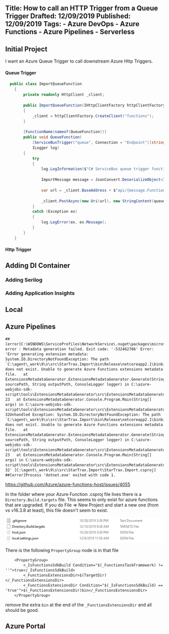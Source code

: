 Title: How to call an HTTP Trigger from a Queue Trigger
Drafted: 12/09/2019
Published: 12/09/2019
Tags:
    - Azure DevOps
    - Azure Functions
    - Azure Pipelines
    - Serverless
---

## Initial Project
I want an Azure Queue Trigger to call downstream Azure Http Triggers.

#### Queue Trigger
```csharp
  public class ImportQueueFunction
    {
        private readonly HttpClient _client;

        public ImportQueueFunction(IHttpClientFactory httpClientFactory)
        {
            _client = httpClientFactory.CreateClient("functions");
        }

        [FunctionName(nameof(QueueFunction))]
        public void QueueFunction(
            [ServiceBusTrigger("queue", Connection = "Endpoint")]string queueMessage,
            ILogger log)
        {
            try
            {
                log.LogInformation($"C# ServiceBus queue trigger function processed message: {queueMessage}");

                ImportMessage message = JsonConvert.DeserializeObject<ImportMessage>(queueMessage);

                var url = _client.BaseAddress + $"api/{message.FunctionType}";

                _client.PostAsync(new Uri(url), new StringContent(queueMessage));
            }
            catch (Exception ex)
            {
                log.LogError(ex, ex.Message);
            }
        }
    }
```
#### Http Trigger

## Adding DI Container
### Adding Serilog
### Adding Application Insights

## Local
## Azure Pipelines
```
##[error]C:\WINDOWS\ServiceProfiles\NetworkService\.nuget\packages\microsoft.azure.webjobs.script.extensionsmetadatagenerator\1.1.2\build\Microsoft.Azure.WebJobs.Script.ExtensionsMetadataGenerator.targets(33,5): error : Metadata generation failed. Exit code: '-532462766' Error: 'Error generating extension metadata: System.IO.DirectoryNotFoundException: The path `C:\agent\_work\9\s\src\StarTrax.Import\bin\Release\netcoreapp2.1\binbin` does not exist. Unable to generate Azure Functions extensions metadata file.   at ExtensionsMetadataGenerator.ExtensionsMetadataGenerator.Generate(String sourcePath, String outputPath, ConsoleLogger logger) in C:\azure-webjobs-sdk-script\tools\ExtensionsMetadataGenerator\src\ExtensionsMetadataGenerator.Console\ExtensionsMetadataGenerator.cs:line 23   at ExtensionsMetadataGenerator.Console.Program.Main(String[] args) in C:\azure-webjobs-sdk-script\tools\ExtensionsMetadataGenerator\src\ExtensionsMetadataGenerator.Console\Program.cs:line 32Unhandled Exception: System.IO.DirectoryNotFoundException: The path `C:\agent\_work\9\s\src\StarTrax.Import\bin\Release\netcoreapp2.1\binbin` does not exist. Unable to generate Azure Functions extensions metadata file.   at ExtensionsMetadataGenerator.ExtensionsMetadataGenerator.Generate(String sourcePath, String outputPath, ConsoleLogger logger) in C:\azure-webjobs-sdk-script\tools\ExtensionsMetadataGenerator\src\ExtensionsMetadataGenerator.Console\ExtensionsMetadataGenerator.cs:line 23   at ExtensionsMetadataGenerator.Console.Program.Main(String[] args) in C:\azure-webjobs-sdk-script\tools\ExtensionsMetadataGenerator\src\ExtensionsMetadataGenerator.Console\Program.cs:line 32' [C:\agent\_work\9\s\src\StarTrax.Import\StarTrax.Import.csproj]
##[error]Process 'dotnet.exe' exited with code 1.
```

https://github.com/Azure/azure-functions-host/issues/4055

In the folder where your Azure Function .csproj file lives there is a `Directory.Build.targets` file.  This seems to only exist for azure functions that are upgraded.  If you do File => New Project and start a new one (from vs v16.3.8 at least), this file doesn't seem to exist.

![image](../../src/images/azure-function-bin-issue.png)

There is the following `PropertyGroup` node is in that file

```
    <PropertyGroup>
        <_IsFunctionsSdkBuild Condition="$(_FunctionsTaskFramework) != ''">true</_IsFunctionsSdkBuild>
        <_FunctionsExtensionsDir>$(TargetDir)</_FunctionsExtensionsDir>
        <_FunctionsExtensionsDir Condition="$(_IsFunctionsSdkBuild) == 'true'">$(_FunctionsExtensionsDir)bin</_FunctionsExtensionsDir>
    </PropertyGroup>
```

remove the extra `bin` at the end of the `_FunctionsExtensionsDir` and all should be good.
## Azure Portal